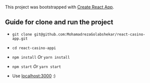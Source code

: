 This project was bootstrapped with [Create React App](https://github.com/facebook/create-react-app).


## Guide for clone and run the project

* `git clone git@github.com:MohamadrezaGolabshekar/react-casino-app.git`

* `cd react-casino-appi`

* `npm install` *Or* `yarn install`

* `npm start` *Or* `yarn start`

* Use [localhost:3000](http://localhost:3000/) :)
